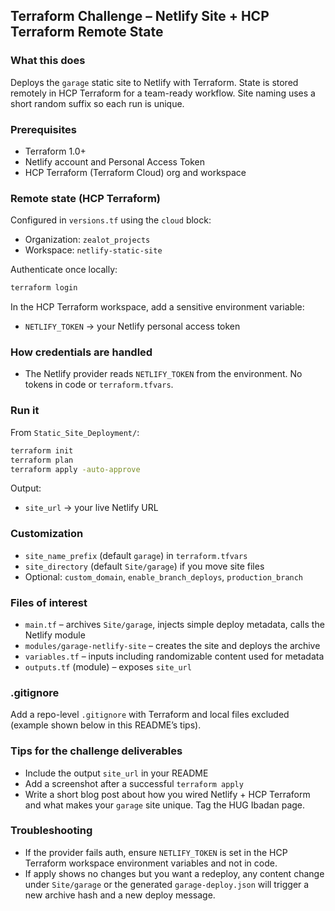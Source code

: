 ## Terraform Challenge – Netlify Site + HCP Terraform Remote State

### What this does
Deploys the `garage` static site to Netlify with Terraform. State is stored remotely in HCP Terraform for a team-ready workflow. Site naming uses a short random suffix so each run is unique.

### Prerequisites
- Terraform 1.0+
- Netlify account and Personal Access Token
- HCP Terraform (Terraform Cloud) org and workspace

### Remote state (HCP Terraform)
Configured in `versions.tf` using the `cloud` block:
- Organization: `zealot_projects`
- Workspace: `netlify-static-site`

Authenticate once locally:
```bash
terraform login
```

In the HCP Terraform workspace, add a sensitive environment variable:
- `NETLIFY_TOKEN` → your Netlify personal access token

### How credentials are handled
- The Netlify provider reads `NETLIFY_TOKEN` from the environment. No tokens in code or `terraform.tfvars`.

### Run it
From `Static_Site_Deployment/`:
```bash
terraform init
terraform plan
terraform apply -auto-approve
```

Output:
- `site_url` → your live Netlify URL

### Customization
- `site_name_prefix` (default `garage`) in `terraform.tfvars`
- `site_directory` (default `Site/garage`) if you move site files
- Optional: `custom_domain`, `enable_branch_deploys`, `production_branch`

### Files of interest
- `main.tf` – archives `Site/garage`, injects simple deploy metadata, calls the Netlify module
- `modules/garage-netlify-site` – creates the site and deploys the archive
- `variables.tf` – inputs including randomizable content used for metadata
- `outputs.tf` (module) – exposes `site_url`

### .gitignore
Add a repo-level `.gitignore` with Terraform and local files excluded (example shown below in this README’s tips).

### Tips for the challenge deliverables
- Include the output `site_url` in your README
- Add a screenshot after a successful `terraform apply`
- Write a short blog post about how you wired Netlify + HCP Terraform and what makes your `garage` site unique. Tag the HUG Ibadan page.

### Troubleshooting
- If the provider fails auth, ensure `NETLIFY_TOKEN` is set in the HCP Terraform workspace environment variables and not in code.
- If apply shows no changes but you want a redeploy, any content change under `Site/garage` or the generated `garage-deploy.json` will trigger a new archive hash and a new deploy message.
